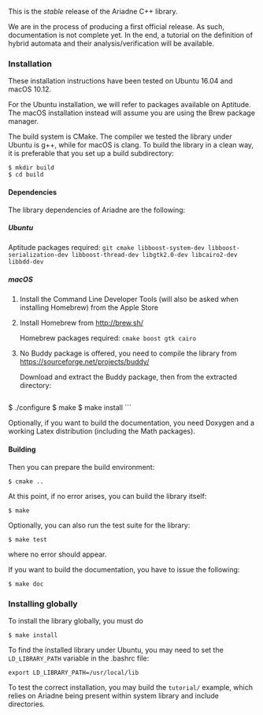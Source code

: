 This is the *stable* release of the Ariadne C++ library.

We are in the process of producing a first official release. As such, documentation is not complete yet. In the end, a tutorial on the definition of hybrid automata and their analysis/verification will be available.

### Installation ###

These installation instructions have been tested on Ubuntu 16.04 and macOS 10.12.

For the Ubuntu installation, we will refer to packages available on Aptitude. The macOS installation instead will assume you are using the Brew package manager.

The build system is CMake. The compiler we tested the library under Ubuntu is g++, while for macOS is clang. To build the library in a clean way, it is preferable that you set up a build subdirectory:

```
$ mkdir build
$ cd build
```

#### Dependencies

The library dependencies of Ariadne are the following:

##### Ubuntu
Aptitude packages required: `git cmake libboost-system-dev libboost-serialization-dev libboost-thread-dev libgtk2.0-dev libcairo2-dev libbdd-dev`

##### macOS
1. Install the Command Line Developer Tools (will also be asked when installing Homebrew) from the Apple Store

2. Install Homebrew from http://brew.sh/

    Homebrew packages required: `cmake boost gtk cairo`

3. No Buddy package is offered, you need to compile the library from https://sourceforge.net/projects/buddy/

    Download and extract the Buddy package, then from the extracted directory:
    
    ```
$ ./configure
$ make
$ make install
    ```

Optionally, if you want to build the documentation, you need Doxygen and a working Latex distribution (including the Math packages).

#### Building

Then you can prepare the build environment:

```
$ cmake ..
```

At this point, if no error arises, you can build the library itself:

```
$ make
```

Optionally, you can also run the test suite for the library:

```
$ make test
```

where no error should appear.

If you want to build the documentation, you have to issue the following:

```
$ make doc
```

### Installing globally

To install the library globally, you must do
```
$ make install
```

To find the installed library under Ubuntu, you may need to set the `LD_LIBRARY_PATH` variable in the .bashrc file:
```
export LD_LIBRARY_PATH=/usr/local/lib
```

To test the correct installation, you may build the `tutorial/` example, which relies on Ariadne being present within system library and include directories.